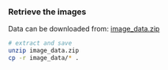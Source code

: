 ### Retrieve the images

Data can be downloaded from: [image_data.zip](https://www.dropbox.com/scl/fi/cwxnihtkw41feevvlag98/image_data.zip?rlkey=7oypuif56p5u2opc8q53mihui&dl=0)

```bash
# extract and save
unzip image_data.zip
cp -r image_data/* .
```